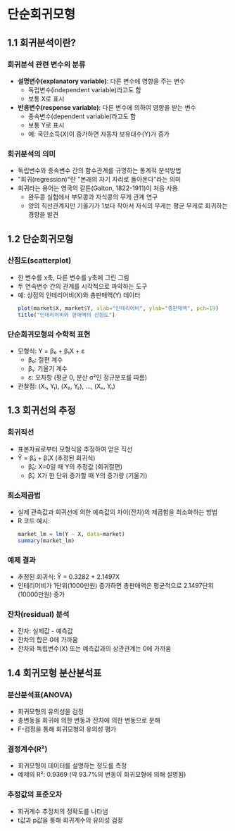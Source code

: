 # 단순회귀모형

## 1.1 회귀분석이란?

### 회귀분석 관련 변수의 분류
- **설명변수(explanatory variable)**: 다른 변수에 영향을 주는 변수
  - 독립변수(independent variable)라고도 함
  - 보통 X로 표시
- **반응변수(response variable)**: 다른 변수에 의하여 영향을 받는 변수
  - 종속변수(dependent variable)라고도 함
  - 보통 Y로 표시
  - 예: 국민소득(X)이 증가하면 자동차 보유대수(Y)가 증가

### 회귀분석의 의미
- 독립변수와 종속변수 간의 함수관계를 규명하는 통계적 분석방법
- "회귀(regression)"란 "본래의 자기 자리로 돌아온다"라는 의미
- 회귀라는 용어는 영국의 갈튼(Galton, 1822-1911)이 처음 사용
  - 완두콩 실험에서 부모콩과 자식콩의 무게 관계 연구
  - 양의 직선관계지만 기울기가 1보다 작아서 자식의 무게는 평균 무게로 회귀하는 경향을 발견

## 1.2 단순회귀모형

### 산점도(scatterplot)
- 한 변수를 x축, 다른 변수를 y축에 그린 그림
- 두 연속변수 간의 관계를 시각적으로 파악하는 도구
- 예: 상점의 인테리어비(X)와 총판매액(Y) 데이터
  ```r
  plot(market$X, market$Y, xlab="인테리어비", ylab="총판매액", pch=19)
  title("인테리어비와 판매액의 산점도")
  ```

### 단순회귀모형의 수학적 표현
- 모형식: Y = β₀ + β₁X + ε
  - β₀: 절편 계수
  - β₁: 기울기 계수
  - ε: 오차항 (평균 0, 분산 σ²인 정규분포를 따름)
- 관찰점: (X₁, Y₁), (X₂, Y₂), ..., (Xₙ, Yₙ)

## 1.3 회귀선의 추정

### 회귀직선
- 표본자료로부터 모형식을 추정하여 얻은 직선
- Ŷ = β̂₀ + β̂₁X (추정된 회귀식)
  - β̂₀: X=0일 때 Y의 추정값 (회귀절편)
  - β̂₁: X가 한 단위 증가할 때 Y의 증가량 (기울기)

### 최소제곱법
- 실제 관측값과 회귀선에 의한 예측값의 차이(잔차)의 제곱합을 최소화하는 방법
- R 코드 예시:
  ```r
  market_lm = lm(Y ~ X, data=market)
  summary(market_lm)
  ```

### 예제 결과
- 추정된 회귀식: Ŷ = 0.3282 + 2.1497X
- 인테리어비가 1단위(1000만원) 증가하면 총판매액은 평균적으로 2.1497단위(10000만원) 증가

### 잔차(residual) 분석
- 잔차: 실제값 - 예측값
- 잔차의 합은 0에 가까움
- 잔차와 독립변수(X) 또는 예측값과의 상관관계는 0에 가까움

## 1.4 회귀모형 분산분석표

### 분산분석표(ANOVA)
- 회귀모형의 유의성을 검정
- 총변동을 회귀에 의한 변동과 잔차에 의한 변동으로 분해
- F-검정을 통해 회귀모형의 유의성 평가

### 결정계수(R²)
- 회귀모형이 데이터를 설명하는 정도를 측정
- 예제의 R²: 0.9369 (약 93.7%의 변동이 회귀모형에 의해 설명됨)

### 추정값의 표준오차
- 회귀계수 추정치의 정확도를 나타냄
- t값과 p값을 통해 회귀계수의 유의성 검정
